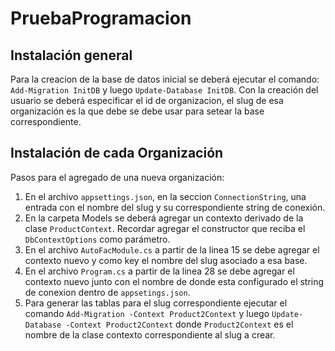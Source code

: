 # PruebaProgramacion

## Instalación general
Para la creacion de la base de datos inicial se deberá ejecutar el comando: `Add-Migration InitDB` y luego `Update-Database InitDB`.
Con la creación del usuario se deberá especificar el id de organizacion, el slug de esa organización es la que debe se debe usar para setear la base correspondiente.

## Instalación de cada Organización
Pasos para el agregado de una nueva organización:

1. En el archivo `appsettings.json`, en la seccion `ConnectionString`, una entrada con el nombre del slug y su correspondiente string de conexión.
2.  En la carpeta Models se deberá agregar un contexto derivado de la clase `ProductContext`. Recordar agregar el constructor que reciba el `DbContextOptions` como parámetro.
3.  En el archivo `AutoFacModule.cs` a partir de la linea 15 se debe agregar el contexto nuevo y como key el nombre del slug asociado a esa base.
4.  En el archivo `Program.cs` a partir de la linea 28 se debe agregar el contexto nuevo junto con el nombre de donde esta configurado el string de conexion dentro de `appsetings.json`.
5.  Para generar las tablas para el slug correspondiente ejecutar el comando `Add-Migration -Context Product2Context` y luego `Update-Database -Context Product2Context` donde `Product2Context` es el nombre de la clase contexto correspondiente al slug a crear.
   
